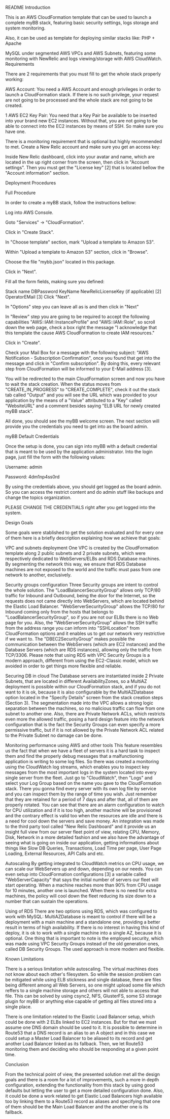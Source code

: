 README
Introduction

This is an AWS CloudFormation template that can be used to launch a complete myBB stack, featuring basic security settings, logs storage and system monitoring.

Also, it can be used as template for deploying similar stacks like: PHP + Apache

MySQL under segmented AWS VPCs and AWS Subnets, featuring some monitoring with NewRelic and logs viewing/storage with AWS CloudWatch.
Requirements

There are 2 requirements that you must fill to get the whole stack properly working:

AWS Account: You need a AWS Account and enough privileges in order to launch a CloudFormation stack. If there is no such privilege, your request are not going to be processed and the whole stack are not going to be created.

1 AWS EC2 Key Pair: You need that a Key Pair be available to be inserted into your brand new EC2 instances. Without that, you are not going to be able to connect into the EC2 instances by means of SSH. So make sure you have one.

There is a monitoring requirement that is optional but highly recommended to met. Create a New Relic account and make sure you get an access key:

Inside New Relic dashboard, click into your avatar and name, which are located in the up right corner from the screen, then click in "Account settings". Then you must get the "License key" [2] that is located bellow the "Account information" section.

Deployment Procedures

Full Procedure

In order to create a myBB stack, follow the instructions bellow:

Log into AWS Console.

Goto "Services" -> "CloudFormation".

Click in "Create Stack".

In "Choose template" section, mark "Upload a template to Amazon S3".

Within "Upload a template to Amazon S3" section, click in "Browse".

Choose the file "mybb.json" located in this package.

Click in "Next".

Fill all the form fields, making sure you defined:

Stack name
DBPassword
KeyName
NewRelicLicenseKey (if applicable) [2]
OperatorEMail [3]
Click "Next".

In "Options" step you can leave all as is and then click in "Next"

In "Review" step you are going to be required to accept the following capabilities "AWS::IAM::InstanceProfile" and "AWS::IAM::Role", so scroll down the web page, check a box right the message "I acknowledge that this template the cause AWS CloudFormation to create IAM resources."

Click in "Create".

Check your Mail Box for a message with the following subject: "AWS Notification - Subscription Confirmation", once you found that get into the message and click in "Confirm subscription". By doing this, every relevant step from CloudFormation will be informed to your E-Mail address [3].

You will be redirected to the main CloudFormation screen and now you have to wait the stack creation. When the status moves from "CREATE_IN_PROGRESS" to "CREATE_COMPLETE", check it out the stack tab called "Output" and you will see the URL which was provided to your application by the means of a "Value" attributed to a "Key" called "WebsiteURL" and a comment besides saying "ELB URL for newly created myBB stack".

All done, you should see the myBB welcome screen. The next section will provide you the credentials you need to get into as the board admin.

myBB Default Credentials

Once the setup is done, you can sign into myBB with a default credential that is meant to be used by the application administrator. Into the login page, just fill the form with the following values:

Username: admin

Password: 4dm1np4ss0rd

By using the credentials above, you should get logged as the board admin. So you can access the restrict content and do admin stuff like backups and change the topics organization.

PLEASE CHANGE THE CREDENTIALS right after you get logged into the system.

Design Goals

Some goals were stablished to get the solution evaluated and for every one of them here is a briefly description explaining how we achieve that goals:

VPC and subnets deployment One VPC is created by the CloudFormation template along 2 public subnets and 2 private subnets, which were respectively dedicated to WebServers/ELBs and RDS Database machines. By segmenting the network this way, we ensure that RDS Database machines are not exposed to the world and the traffic must pass from one network to another, exclusively.

Security groups configuration Three Security groups are intent to control the whole solution. The "LoadBalancerSecurityGroup" allows only TCP/80 traffic for Inbound and Outbound, being the door for the Internet, so the requests does not came directly into WebServers, which are located behind the Elastic Load Balancer. "WebServerSecurityGroup" allows the TCP/80 for Inbound coming only from the hosts that belongs to "LoadBalancerSecurityGroup", so if you are not our ELBs there is no Web page for you. Also, the "WebServerSecurityGroup" allows the SSH traffic from the address range you can inform into "SSHLocation" from CloudFormation options and it enables us to get our network very restrictive if we want to. The "DBEC2SecurityGroup" makes possible the communication between the WebServers (which are EC2 instances) and the Database Servers (which are RDS instances), allowing only the traffic from TCP/3306. Please note that using RDS with VPC Security Groups is a modern approach, different from using the EC2-Classic model, which we avoided in order to get things more flexible and reliable.

Securing DB in cloud The Database servers are instantiated inside 2 Private Subnets, that are located in different AvailabilityZones, so a MultiAZ deployment is possible within our CloudFormation stack, and if you do not want to it is ok, because it is also configurable by the MultiAZDatabase option located in the "Specify Details" screen from the stack creation steps (Section 3). The segmentation made into the VPC allows a strong logic separation between the machines, so no malicious traffic can flow from one subnet to another one. Also, there are Private Network ACLs, which restricts even more the allowed traffic, posing a hard design feature into the network configuration that is the fact the Security Groups can even specify a more permissive traffic, but if it is not allowed by the Private Network ACL related to the Private Subnet no damage can be done.

Monitoring performance using AWS and other tools This feature resembles us the fact that when we have a fleet of servers it is a hard task to inspect them and find the properly debug messages that a malfunctioning application is writing to some log files. So there was created a monitoring using the CloudWatch log streams, which enables you to inspect key messages from the most important logs in the system located into every single server from the fleet. Just go to "CloudWatch", then "Logs" and select your Log Group based on the name you gave to the CloudFormation stack. There you gonna find every server with its own log file by service and you can inspect them by the range of time you wish. Just remember that they are retained for a period of 7 days and after that, all of them are properly rotated. You can see that there are an alarm configuration to watch for CPU utilization and if it is too high, another machine will be provisioned and the contrary effect is valid too when the resources are idle and there is a need for cool down the servers and save money. An integration was made to the third party tool called "New Relic Dashboard" and it provide us an insight full view from our server fleet point of view, relating CPU, Memory, Disk, Network in a more detailed fashion and we also have the advantage of seeing what is going on inside our application, getting informations about things like Slow DB Queries, Transactions, Load Time per page, User Page Loading, External Resources, API Calls and etc.

Autoscaling By getting integrated to CloudWatch metrics on CPU usage, we can scale our WebServers up and down, depending on our needs. You can even setup into CloudFormation configurations [3] a variable called "WebServerCapacity" that says the initial number of servers our fleet will start operating. When a machine reaches more than 90% from CPU usage for 10 minutes, another one is launched. When there is no need for extra machines, the policy will cool down the fleet reducing its size down to a number that can sustain the operations.

Using of RDS There are two options using RDS, which was configured to work with MySQL: MultiAZDatabase is meant to control if there will be a deployment with a main machine and a standalone one, providing a better result in terms of high availability. If there is no interest in having this kind of deploy, it is ok to work with a single machine into a single AZ, because it is optional. One thing that is important to note is the employed security, which was made using VPC Security Groups instead of the old generation ones, called DB Security Groups. The used approach is more modern and flexible.

Known Limitations

There is a serious limitation while autoscaling. The virtual machines does not know about each other's filesystem. So while the session problem can be mitigated while using ELB stickness and single database, there are files being different among all Web Servers, so one might upload some file which reffers to a single machine storage and others will not able to access that file. This can be solved by using csync2, NFS, GlusterFS, some S3 storage plugin for myBB or anything else capable of getting all files stored into a single place.

There is one limitation related to the Elastic Load Balancer setup, which could be done with 2 ELBs linked to EC2 instances. But for that we must assume one DNS domain should be used to it. It is possible to determine in Route53 that a DNS record is an alias to an A object and in this case we could setup a Master Load Balancer to be aliased to its record and get another Load Balancer linked as its fallback. Then, we let Route53 monitoring them and deciding who should be responding at a given point time.

Conclusion

From the technical point of view, the presented solution met all the design goals and there is a room for a lot of improvements, such a more in depth configuration, extending the functionality from this stack by using good defaults but letting the user to get a more detailed configuration done. Also, it could be done a work related to get Elastic Load Balancers high available too by linking them to a Route53 record as aliases and specifying that one of them should be the Main Load Balancer and the another one is its fallback.